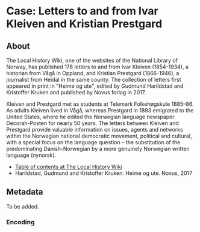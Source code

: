 # Case: Letters to and from Ivar Kleiven and Kristian Prestgard

## About
The Local History Wiki, one of the websites of the National Library of Norway, has published 178 letters to and from Ivar Kleiven (1854-1934), a historian from Vågå in Oppland, and Kristian Prestgard (1866-1946), a journalist from Heidal in the same county. The collection of letters first appeared in print in "Heime og ute", edited by Gudmund Harildstad and Kristoffer Kruken and published by Novus forlag in 2017.

Kleiven and Prestgard met as students at Telemark Folkehøgskule 1885–86. As adults Kleiven lived in Vågå, whereas Prestgard in 1893 emigrated to the United States, where he edited the Norwegian language newspaper Decorah-Posten for nearly 50 years. The letters between Kleiven and Prestgard provide valuable information on issues, agents and networks within the Norwegian national democratic movement, political and cultural, with a special focus on the language question – the substitution of the predominating Danish-Norwegian by a more genuinely Norwegian written language (nynorsk).

* [Table of contents at The Local History Wiki](https://lokalhistoriewiki.no/wiki/Brevoversyn_til_brevsamling_Ivar_Kleiven_og_Kristian_Prestgard_1886%E2%80%931932)
* Harildstad, Gudmund and Kristoffer Kruken: Heime og ute. Novus, 2017

## Metadata
To be added.

### Encoding
